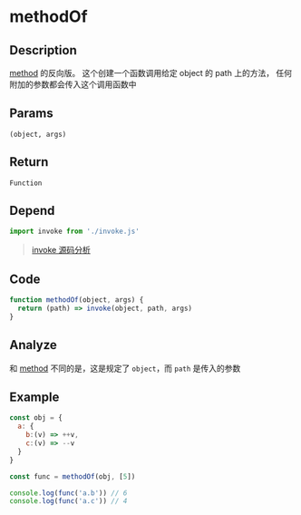 # methodOf

## Description
[method](./method.md) 的反向版。 这个创建一个函数调用给定 object 的 path 上的方法， 任何附加的参数都会传入这个调用函数中

## Params
`(object, args)`

## Return
`Function`

## Depend
```js
import invoke from './invoke.js'
```
> [invoke 源码分析](./invoke.md)

## Code
```js
function methodOf(object, args) {
  return (path) => invoke(object, path, args)
}
```

## Analyze
和 [method](./method.md) 不同的是，这是规定了 `object`，而 `path` 是传入的参数

## Example
```js
const obj = {
  a: {
    b:(v) => ++v,
    c:(v) => --v
  }
}

const func = methodOf(obj, [5])

console.log(func('a.b')) // 6
console.log(func('a.c')) // 4
```

